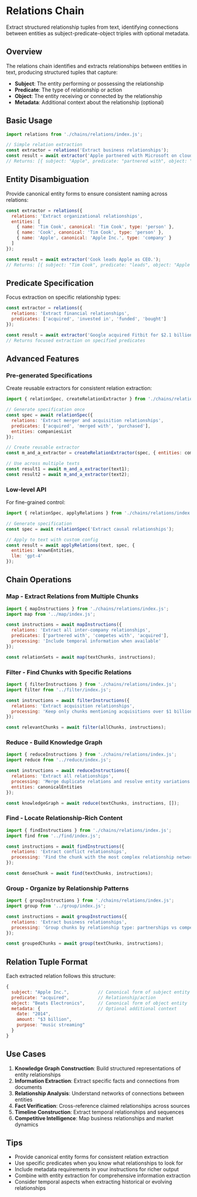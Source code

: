 # Relations Chain

Extract structured relationship tuples from text, identifying connections between entities as subject-predicate-object triples with optional metadata.

## Overview

The relations chain identifies and extracts relationships between entities in text, producing structured tuples that capture:
- **Subject**: The entity performing or possessing the relationship
- **Predicate**: The type of relationship or action
- **Object**: The entity receiving or connected by the relationship
- **Metadata**: Additional context about the relationship (optional)

## Basic Usage

```javascript
import relations from './chains/relations/index.js';

// Simple relation extraction
const extractor = relations('Extract business relationships');
const result = await extractor('Apple partnered with Microsoft on cloud services.');
// Returns: [{ subject: "Apple", predicate: "partnered with", object: "Microsoft", metadata: {...} }]
```

## Entity Disambiguation

Provide canonical entity forms to ensure consistent naming across relations:

```javascript
const extractor = relations({
  relations: 'Extract organizational relationships',
  entities: [
    { name: 'Tim Cook', canonical: 'Tim Cook', type: 'person' },
    { name: 'Cook', canonical: 'Tim Cook', type: 'person' },
    { name: 'Apple', canonical: 'Apple Inc.', type: 'company' }
  ]
});

const result = await extractor('Cook leads Apple as CEO.');
// Returns: [{ subject: "Tim Cook", predicate: "leads", object: "Apple Inc.", metadata: { role: "CEO" } }]
```

## Predicate Specification

Focus extraction on specific relationship types:

```javascript
const extractor = relations({
  relations: 'Extract financial relationships',
  predicates: ['acquired', 'invested in', 'funded', 'bought']
});

const result = await extractor('Google acquired Fitbit for $2.1 billion in 2021.');
// Returns focused extraction on specified predicates
```

## Advanced Features

### Pre-generated Specifications

Create reusable extractors for consistent relation extraction:

```javascript
import { relationSpec, createRelationExtractor } from './chains/relations/index.js';

// Generate specification once
const spec = await relationSpec({
  relations: 'Extract merger and acquisition relationships',
  predicates: ['acquired', 'merged with', 'purchased'],
  entities: companiesList
});

// Create reusable extractor
const m_and_a_extractor = createRelationExtractor(spec, { entities: companiesList });

// Use across multiple texts
const result1 = await m_and_a_extractor(text1);
const result2 = await m_and_a_extractor(text2);
```

### Low-level API

For fine-grained control:

```javascript
import { relationSpec, applyRelations } from './chains/relations/index.js';

// Generate specification
const spec = await relationSpec('Extract causal relationships');

// Apply to text with custom config
const result = await applyRelations(text, spec, {
  entities: knownEntities,
  llm: 'gpt-4'
});
```

## Chain Operations

### Map - Extract Relations from Multiple Chunks

```javascript
import { mapInstructions } from './chains/relations/index.js';
import map from '../map/index.js';

const instructions = await mapInstructions({
  relations: 'Extract all inter-company relationships',
  predicates: ['partnered with', 'competes with', 'acquired'],
  processing: 'Include temporal information when available'
});

const relationSets = await map(textChunks, instructions);
```

### Filter - Find Chunks with Specific Relations

```javascript
import { filterInstructions } from './chains/relations/index.js';
import filter from '../filter/index.js';

const instructions = await filterInstructions({
  relations: 'Extract acquisition relationships',
  processing: 'Keep only chunks mentioning acquisitions over $1 billion'
});

const relevantChunks = await filter(allChunks, instructions);
```

### Reduce - Build Knowledge Graph

```javascript
import { reduceInstructions } from './chains/relations/index.js';
import reduce from '../reduce/index.js';

const instructions = await reduceInstructions({
  relations: 'Extract all relationships',
  processing: 'Merge duplicate relations and resolve entity variations',
  entities: canonicalEntities
});

const knowledgeGraph = await reduce(textChunks, instructions, []);
```

### Find - Locate Relationship-Rich Content

```javascript
import { findInstructions } from './chains/relations/index.js';
import find from '../find/index.js';

const instructions = await findInstructions({
  relations: 'Extract conflict relationships',
  processing: 'Find the chunk with the most complex relationship network'
});

const denseChunk = await find(textChunks, instructions);
```

### Group - Organize by Relationship Patterns

```javascript
import { groupInstructions } from './chains/relations/index.js';
import group from '../group/index.js';

const instructions = await groupInstructions({
  relations: 'Extract business relationships',
  processing: 'Group chunks by relationship type: partnerships vs competition vs acquisitions'
});

const groupedChunks = await group(textChunks, instructions);
```

## Relation Tuple Format

Each extracted relation follows this structure:

```javascript
{
  subject: "Apple Inc.",           // Canonical form of subject entity
  predicate: "acquired",           // Relationship/action
  object: "Beats Electronics",     // Canonical form of object entity
  metadata: {                      // Optional additional context
    date: "2014",
    amount: "$3 billion",
    purpose: "music streaming"
  }
}
```

## Use Cases

1. **Knowledge Graph Construction**: Build structured representations of entity relationships
2. **Information Extraction**: Extract specific facts and connections from documents
3. **Relationship Analysis**: Understand networks of connections between entities
4. **Fact Verification**: Cross-reference claimed relationships across sources
5. **Timeline Construction**: Extract temporal relationships and sequences
6. **Competitive Intelligence**: Map business relationships and market dynamics

## Tips

- Provide canonical entity forms for consistent relation extraction
- Use specific predicates when you know what relationships to look for
- Include metadata requirements in your instructions for richer output
- Combine with entity extraction for comprehensive information extraction
- Consider temporal aspects when extracting historical or evolving relationships